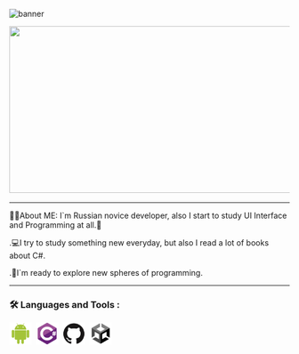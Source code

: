 ![banner](https://github.com/NikitaKanishchev/NikitaKanishchev/assets/101903011/334af63c-5a64-4ff2-b1cd-94deffe4e4df)

                                          
<div align="center">
  <img src="https://media.giphy.com/media/dWesBcTLavkZuG35MI/giphy.gif" width="600" height="300"/>
</div>

---
:man_technologist:About ME:
I`m Russian novice developer, also I start to study UI Interface and Programming at all.:dolphin:

.:computer:I try to study something new everyday, but also I read a lot of books about C#.

.:seedling:I`m ready to explore new spheres of programming.


---

### :hammer_and_wrench: Languages and Tools :

<div>
 <img src="https://github.com/devicons/devicon/blob/master/icons/android/android-original.svg" title="Android" alt="Android" width="40" height="40"/>&nbsp;
  <img src="https://github.com/devicons/devicon/blob/master/icons/csharp/csharp-original.svg" title="Csharp" alt="Csharp" width="40" height="40"/>&nbsp;
  <img src="https://github.com/devicons/devicon/blob/master/icons/github/github-original.svg" title="GitHub" alt="GitHub" width="40" height="40"/>&nbsp;
  <img src="https://github.com/devicons/devicon/blob/master/icons/unity/unity-original.svg" title="Unity" alt="Unity" width="40" height="40"/>&nbsp;
 
</div>
